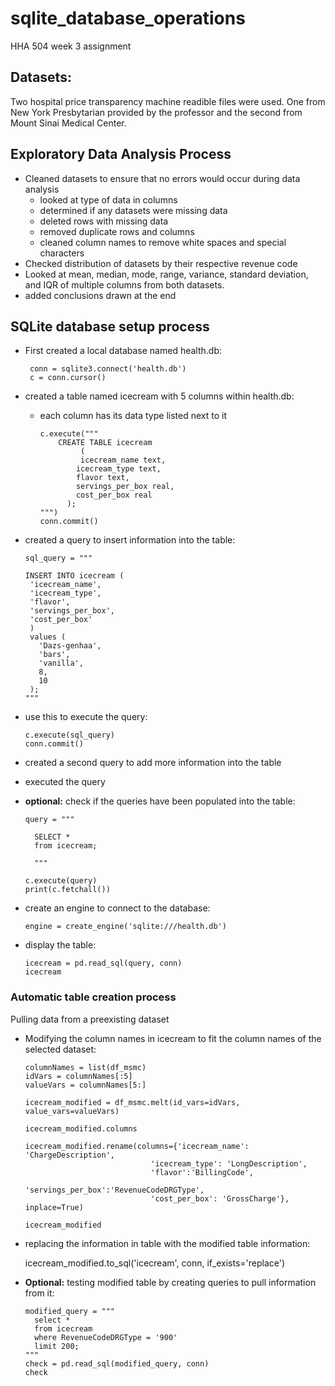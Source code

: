 # sqlite_database_operations
HHA 504 week 3 assignment 

## Datasets: 

Two hospital price transparency machine readible files were used. One from New York Presbytarian provided by the professor and the second from Mount Sinai Medical Center. 

## Exploratory Data Analysis Process

+ Cleaned datasets to ensure that no errors would occur during data analysis
  + looked at type of data in columns
  + determined if any datasets were missing data
  + deleted rows with missing data
  + removed duplicate rows and columns
  + cleaned column names to remove white spaces and special characters
+ Checked distribution of datasets by their respective revenue code
+ Looked at mean, median, mode, range, variance, standard deviation, and IQR of multiple columns from both datasets.
+ added conclusions drawn at the end

## SQLite database setup process

+ First created a local database named health.db:

       conn = sqlite3.connect('health.db')
       c = conn.cursor()

+ created a table named icecream with 5 columns within health.db:
  + each column has its data type listed next to it
  
        c.execute("""
            CREATE TABLE icecream
                 (
                 icecream_name text,
                icecream_type text,
                flavor text,
                servings_per_box real, 
                cost_per_box real
              );
        """)
        conn.commit()     

+ created a query to insert information into the table:
  
      sql_query = """

      INSERT INTO icecream (
       'icecream_name',
       'icecream_type',
       'flavor',
       'servings_per_box',
       'cost_per_box'
       )
       values (
         'Dazs-genhaa',
         'bars',
         'vanilla',
         8,
         10
       );     
      """
+ use this to execute the query:
  
      c.execute(sql_query)
      conn.commit()
  
+ created a second query to add more information into the table
+ executed the query
+ **optional:** check if the queries have been populated into the table:

      query = """

        SELECT *
        from icecream;

        """

      c.execute(query)
      print(c.fetchall())
  
+ create an engine to connect to the database:
  
      engine = create_engine('sqlite:///health.db')
  
+ display the table:
  
      icecream = pd.read_sql(query, conn)
      icecream

### Automatic table creation process

Pulling data from a preexisting dataset

+ Modifying the column names in icecream to fit the column names of the selected dataset:
  
      columnNames = list(df_msmc)
      idVars = columnNames[:5]
      valueVars = columnNames[5:]

      icecream_modified = df_msmc.melt(id_vars=idVars, value_vars=valueVars)

      icecream_modified.columns 

      icecream_modified.rename(columns={'icecream_name': 'ChargeDescription',
                                  'icecream_type': 'LongDescription',
                                  'flavor':'BillingCode',
                                  'servings_per_box':'RevenueCodeDRGType',
                                  'cost_per_box': 'GrossCharge'}, inplace=True)

      icecream_modified

+ replacing the information in table with the modified table information:

     icecream_modified.to_sql('icecream', conn, if_exists='replace')

+ **Optional:** testing modified table by creating queries to pull information from it:

      modified_query = """
        select * 
        from icecream
        where RevenueCodeDRGType = '900'
        limit 200;
      """
      check = pd.read_sql(modified_query, conn)
      check

